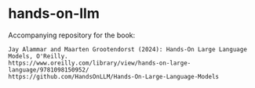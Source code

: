 # hands-on-llm

Accompanying repository for the book: 

```
Jay Alammar and Maarten Grootendorst (2024): Hands-On Large Language Models, O'Reilly. 
https://www.oreilly.com/library/view/hands-on-large-language/9781098150952/
https://github.com/HandsOnLLM/Hands-On-Large-Language-Models
```

